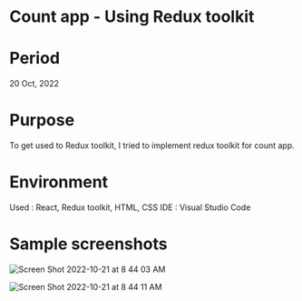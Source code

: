 # Count app - Using Redux toolkit 

# Period

20 Oct, 2022

# Purpose

To get used to Redux toolkit, I tried to implement redux toolkit for count app.

# Environment

Used : React, Redux toolkit, HTML, CSS
IDE : Visual Studio Code

# Sample screenshots
![Screen Shot 2022-10-21 at 8 44 03 AM](https://user-images.githubusercontent.com/90344204/197223426-d339f4d9-02d5-4067-bf73-0026eae66186.png)

![Screen Shot 2022-10-21 at 8 44 11 AM](https://user-images.githubusercontent.com/90344204/197223453-0422bfbe-9875-400e-a4bb-0596f908e237.png)
